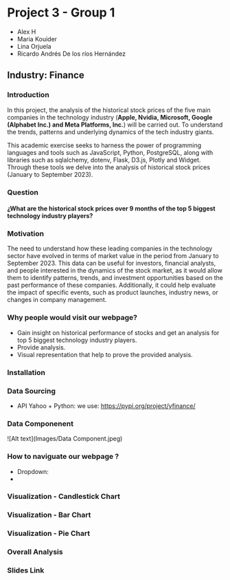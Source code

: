 # Project 3 -  Group 1

- Alex H
- Maria Kouider
- Lina Orjuela
- Ricardo Andrés De los ríos Hernández

## Industry: Finance

### Introduction

In this project, the analysis of the historical stock prices of the five main companies in the technology industry (**Apple, Nvidia, Microsoft, Google (Alphabet Inc.) and Meta Platforms, Inc.**) will be carried out. To understand the trends, patterns and underlying dynamics of the tech industry giants.

This academic exercise seeks to harness the power of programming languages and tools such as JavaScript, Python, PostgreSQL, along with libraries such as sqlalchemy, dotenv, Flask, D3.js, Plotly and Widget. Through these tools we delve into the analysis of historical stock prices (January to September 2023).

### Question

#### ¿What are the historical stock prices over 9 months of the top 5 biggest technology industry players?

### Motivation
The need to understand how these leading companies in the technology sector have evolved in terms of market value in the period from January to September 2023. This data can be useful for investors, financial analysts, and people interested in the dynamics of the stock market, as it would allow them to identify patterns, trends, and investment opportunities based on the past performance of these companies. Additionally, it could help evaluate the impact of specific events, such as product launches, industry news, or changes in company management.
 
### Why people would visit our webpage? 
- Gain insight on historical performance of stocks and get an analysis for top 5 biggest technology industry players.
- Provide analysis.
- Visual representation that help to prove the provided analysis.

### Installation



### Data Sourcing
- API Yahoo + Python: we use: https://pypi.org/project/yfinance/

### Data Componenent 
![Alt text](Images/Data Component.jpeg)

### How to naviguate our webpage ? 
- Dropdown:
- 

### Visualization - Candlestick Chart 



### Visualization - Bar Chart 


### Visualization - Pie Chart 


### Overall Analysis 


### Slides Link



